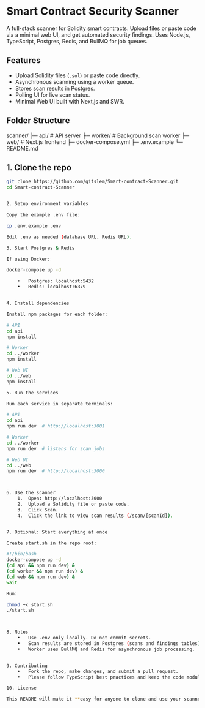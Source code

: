 # Smart Contract Security Scanner

A full-stack scanner for Solidity smart contracts. Upload files or paste code via a minimal web UI, and get automated security findings. Uses Node.js, TypeScript, Postgres, Redis, and BullMQ for job queues.
## **Features**

- Upload Solidity files (`.sol`) or paste code directly.
- Asynchronous scanning using a worker queue.
- Stores scan results in Postgres.
- Polling UI for live scan status.
- Minimal Web UI built with Next.js and SWR.

## **Folder Structure**

scanner/
├─ api/        # API server
├─ worker/     # Background scan worker
├─ web/        # Next.js frontend
├─ docker-compose.yml
├─ .env.example
└─ README.md


## **1. Clone the repo**

```bash
git clone https://github.com/gitslem/Smart-contract-Scanner.git
cd Smart-contract-Scanner


2. Setup environment variables

Copy the example .env file:

cp .env.example .env

Edit .env as needed (database URL, Redis URL).

3. Start Postgres & Redis

If using Docker:

docker-compose up -d

	•	Postgres: localhost:5432
	•	Redis: localhost:6379


4. Install dependencies

Install npm packages for each folder:

# API
cd api
npm install

# Worker
cd ../worker
npm install

# Web UI
cd ../web
npm install

5. Run the services

Run each service in separate terminals:

# API
cd api
npm run dev  # http://localhost:3001

# Worker
cd ../worker
npm run dev  # listens for scan jobs

# Web UI
cd ../web
npm run dev  # http://localhost:3000



6. Use the scanner
	1.	Open: http://localhost:3000
	2.	Upload a Solidity file or paste code.
	3.	Click Scan.
	4.	Click the link to view scan results (/scan/[scanId]).


7. Optional: Start everything at once

Create start.sh in the repo root:

#!/bin/bash
docker-compose up -d
(cd api && npm run dev) &
(cd worker && npm run dev) &
(cd web && npm run dev) &
wait

Run:

chmod +x start.sh
./start.sh



8. Notes
	•	Use .env only locally. Do not commit secrets.
	•	Scan results are stored in Postgres (scans and findings tables).
	•	Worker uses BullMQ and Redis for asynchronous job processing.


9. Contributing
	•	Fork the repo, make changes, and submit a pull request.
	•	Please follow TypeScript best practices and keep the code modular.

10. License

This README will make it **easy for anyone to clone and use your scanner** directly from GitHub.  #MadebyAnslem

